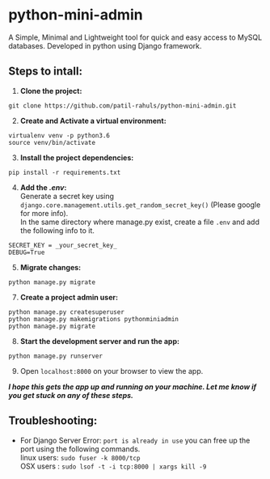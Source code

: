 # python-mini-admin
A Simple, Minimal and Lightweight tool for quick and easy access to MySQL databases. Developed in python using Django framework.

## Steps to intall:
1. **Clone the project:** 
```
git clone https://github.com/patil-rahuls/python-mini-admin.git
```

2. **Create and Activate a virtual environment:**
```
virtualenv venv -p python3.6
source venv/bin/activate
```

3. **Install the project dependencies:**
```
pip install -r requirements.txt
```

4. **Add the _.env_:**  
Generate a secret key using `django.core.management.utils.get_random_secret_key()` (Please google for more info).  
In the same directory where manage.py exist, create a file `.env` and add the following info to it.
```
SECRET_KEY = _your_secret_key_
DEBUG=True
```

5. **Migrate changes:**
```
python manage.py migrate
```

7. **Create a project admin user:**
```
python manage.py createsuperuser
python manage.py makemigrations pythonminiadmin
python manage.py migrate

```

8. **Start the development server and run the app:**
```
python manage.py runserver
```

9. Open `localhost:8000` on your browser to view the app.

**_I hope this gets the app up and running on your machine. Let me know if you get stuck on any of these steps._**

## Troubleshooting:
- For Django Server Error: `port is already in use` you can free up the port using the following commands.  
linux users: `sudo fuser -k 8000/tcp`  
OSX users  : `sudo lsof -t -i tcp:8000 | xargs kill -9`  

